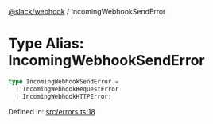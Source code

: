 [@slack/webhook](../index.md) / IncomingWebhookSendError

# Type Alias: IncomingWebhookSendError

```ts
type IncomingWebhookSendError = 
  | IncomingWebhookRequestError
  | IncomingWebhookHTTPError;
```

Defined in: [src/errors.ts:18](https://github.com/slackapi/node-slack-sdk/blob/main/packages/webhook/src/errors.ts#L18)
